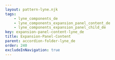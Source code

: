 ```yaml
---
layout: pattern-lyne.njk
tags: 
    - lyne_components_de
    - lyne_components_expansion_panel_content_de
    - lyne_components_expansion_panel_child_de
key: expansion-panel-content-lyne_de
title: Expansion-Panel-Content
parent: accordion-folder-lyne_de
order: 240
excludeInNavigation: true
---
```

